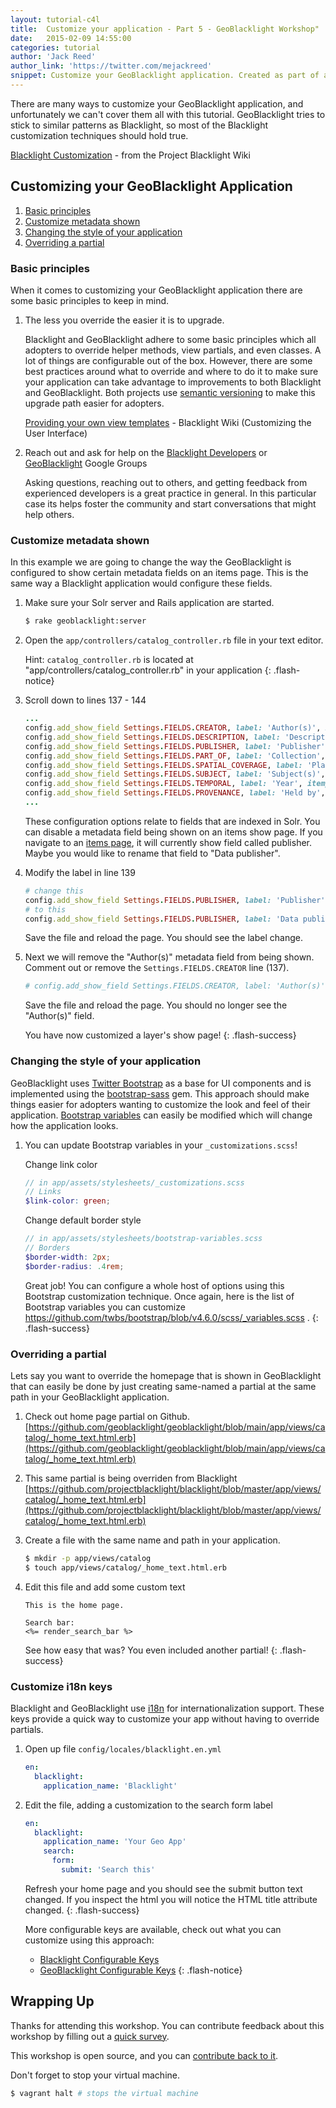 ```yaml
---
layout: tutorial-c4l
title:  Customize your application - Part 5 - GeoBlacklight Workshop"
date:   2015-02-09 14:55:00
categories: tutorial
author: 'Jack Reed'
author_link: 'https://twitter.com/mejackreed'
snippet: Customize your GeoBlacklight application. Created as part of a tutorial series given in a GeoBlacklight Workshop'
---
```


There are many ways to customize your GeoBlacklight application, and unfortunately we can't cover them all with this tutorial. GeoBlacklight tries to stick to similar patterns as Blacklight, so most of the Blacklight customization techniques should hold true.

[Blacklight Customization](https://github.com/projectblacklight/blacklight/wiki#blacklight-customization) - from the Project Blacklight Wiki



## Customizing your GeoBlacklight Application
  1. [Basic principles](#basic-principles)
  1. [Customize metadata shown](#customize-metadata-shown)
  1. [Changing the style of your application](#changing-the-style-of-your-application)
  1. [Overriding a partial](#overriding-a-partial)

### Basic principles

When it comes to customizing your GeoBlacklight application there are some basic principles to keep in mind.

  1. The less you override the easier it is to upgrade.

     Blacklight and GeoBlacklight adhere to some basic principles which all adopters to override helper methods, view partials, and even classes. A lot of things are configurable out of the box. However, there are some best practices around what to override and where to do it to make sure your application can take advantage to improvements to both Blacklight and GeoBlacklight.  Both projects use [semantic versioning](http://semver.org/) to make this upgrade path easier for adopters.

     [Providing your own view templates](https://github.com/projectblacklight/blacklight/wiki/Providing-your-own-view-templates) - Blacklight Wiki (Customizing the User Interface)

  1. Reach out and ask for help on the [Blacklight Developers](https://groups.google.com/forum/#!forum/blacklight-development) or [GeoBlacklight](https://groups.google.com/forum/#!forum/geoblacklight-working-group) Google Groups

     Asking questions, reaching out to others, and getting feedback from experienced developers is a great practice in general. In this particular case its helps foster the community and start conversations that might help others.

### Customize metadata shown

In this example we are going to change the way the GeoBlacklight is configured to show certain metadata fields on an items page. This is the same way a Blacklight application would configure these fields.

  1. Make sure your Solr server and Rails application are started.

     ```sh
     $ rake geoblacklight:server
     ```

  1. Open the `app/controllers/catalog_controller.rb` file in your text editor.


     Hint: `catalog_controller.rb` is located at "app/controllers/catalog_controller.rb" in your application
     {: .flash-notice}

  1. Scroll down to lines 137 - 144

     ```ruby
     ...
     config.add_show_field Settings.FIELDS.CREATOR, label: 'Author(s)', itemprop: 'author'
     config.add_show_field Settings.FIELDS.DESCRIPTION, label: 'Description', itemprop: 'description', helper_method: :render_value_as_truncate_abstract
     config.add_show_field Settings.FIELDS.PUBLISHER, label: 'Publisher', itemprop: 'publisher'
     config.add_show_field Settings.FIELDS.PART_OF, label: 'Collection', itemprop: 'isPartOf'
     config.add_show_field Settings.FIELDS.SPATIAL_COVERAGE, label: 'Place(s)', itemprop: 'spatial', link_to_facet: true
     config.add_show_field Settings.FIELDS.SUBJECT, label: 'Subject(s)', itemprop: 'keywords', link_to_facet: true
     config.add_show_field Settings.FIELDS.TEMPORAL, label: 'Year', itemprop: 'temporal'
     config.add_show_field Settings.FIELDS.PROVENANCE, label: 'Held by', link_to_facet: true
     ...
     ```
     These configuration options relate to fields that are indexed in Solr. You can disable a metadata field being shown on an items show page. If you navigate to an [items page](http://127.0.0.1:3000/catalog/stanford-cg357zz0321), it will currently show field called publisher. Maybe you would like to rename that field to "Data publisher".

  1. Modify the label in line 139

     ```ruby
     # change this
     config.add_show_field Settings.FIELDS.PUBLISHER, label: 'Publisher', itemprop: 'publisher'
     # to this
     config.add_show_field Settings.FIELDS.PUBLISHER, label: 'Data publisher', itemprop: 'publisher'
     ```

     Save the file and reload the page. You should see the label change.

  1. Next we will remove the "Author(s)" metadata field from being shown. Comment out or remove the `Settings.FIELDS.CREATOR` line (137).

     ```ruby
     # config.add_show_field Settings.FIELDS.CREATOR, label: 'Author(s)', itemprop: 'author'
     ```
     Save the file and reload the page. You should no longer see the "Author(s)" field.

     You have now customized a layer's show page!
     {: .flash-success}

### Changing the style of your application

GeoBlacklight uses [Twitter Bootstrap](http://getbootstrap.com/) as a base for UI components and is implemented using the [bootstrap-sass](https://github.com/twbs/bootstrap) gem. This approach should make things easier for adopters wanting to customize the look and feel of their application. [Bootstrap variables](https://github.com/twbs/bootstrap/blob/v4.6.0/scss/_variables.scss) can easily be modified which will change how the application looks.

  1. You can update Bootstrap variables in your `_customizations.scss`!

     Change link color

     ```scss
     // in app/assets/stylesheets/_customizations.scss
     // Links
     $link-color: green;
     ```

     Change default border style

     ```scss
     // in app/assets/stylesheets/bootstrap-variables.scss
     // Borders
     $border-width: 2px;
     $border-radius: .4rem;
     ```


     Great job! You can configure a whole host of options using this Bootstrap customization technique. Once again, here is the list of Bootstrap variables you can customize https://github.com/twbs/bootstrap/blob/v4.6.0/scss/_variables.scss .
     {: .flash-success}

### Overriding a partial

Lets say you want to override the homepage that is shown in GeoBlacklight that can easily be done by just creating same-named a partial at the same path in your GeoBlacklight application.

  1. Check out home page partial on Github. [https://github.com/geoblacklight/geoblacklight/blob/main/app/views/catalog/_home_text.html.erb](https://github.com/geoblacklight/geoblacklight/blob/main/app/views/catalog/_home_text.html.erb)

  1. This same partial is being overriden from Blacklight [https://github.com/projectblacklight/blacklight/blob/master/app/views/catalog/_home_text.html.erb](https://github.com/projectblacklight/blacklight/blob/master/app/views/catalog/_home_text.html.erb)

  1. Create a file with the same name and path in your application.

     ```sh
     $ mkdir -p app/views/catalog
     $ touch app/views/catalog/_home_text.html.erb
     ```

  1. Edit this file and add some custom text

     ```erb
     This is the home page.

     Search bar:
     <%= render_search_bar %>
     ```

     See how easy that was? You even included another partial!
     {: .flash-success}

### Customize i18n keys

Blacklight and GeoBlacklight use [i18n](http://guides.rubyonrails.org/i18n.html) for internationalization support. These keys provide a quick way to customize your app without having to override partials.

  1. Open up file `config/locales/blacklight.en.yml`

     ```yaml
     en:
       blacklight:
         application_name: 'Blacklight'
     ```

  1. Edit the file, adding a customization to the search form label

     ```yaml
     en:
       blacklight:
         application_name: 'Your Geo App'
         search:
           form:
             submit: 'Search this'
     ```

     Refresh your home page and you should see the submit button text changed. If you inspect the html you will notice the HTML title attribute changed.
     {: .flash-success}

     More configurable keys are available, check out what you can customize using this approach:
      - <a href='https://github.com/projectblacklight/blacklight/blob/master/config/locales/blacklight.en.yml'>Blacklight Configurable Keys</a>
      - <a href='https://github.com/geoblacklight/geoblacklight/blob/main/config/locales/geoblacklight.en.yml'>GeoBlacklight Configurable Keys</a>
     {: .flash-notice}

## Wrapping Up

Thanks for attending this workshop. You can contribute feedback about this workshop by filling out a [quick survey](https://docs.google.com/a/stanford.edu/forms/d/1odzYIFFJjBL7-0Y1ZlWPS-pBzW1EbyFaStA9VD3r_Zg/viewform).

This workshop is open source, and you can [contribute back to it](https://github.com/geoblacklight/geoblacklight.github.io).

Don't forget to stop your virtual machine.

```sh
$ vagrant halt # stops the virtual machine
```
